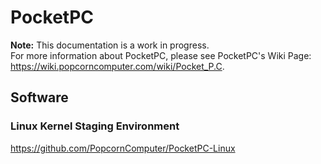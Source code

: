 # PocketPC

**Note:** This documentation is a work in progress.  
For more information about PocketPC, please see PocketPC's Wiki Page: https://wiki.popcorncomputer.com/wiki/Pocket_P.C.

## Software

### Linux Kernel Staging Environment
https://github.com/PopcornComputer/PocketPC-Linux
